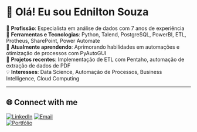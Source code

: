 # 👋 Olá! Eu sou Ednilton Souza
💼 **Profissão**: Especialista em análise de dados com 7 anos de experiência  
🔧 **Ferramentas e Tecnologias**: Python, Talend, PostgreSQL, PowerBI, ETL, Protheus, SharePoint, Power Automate  
🌱 **Atualmente aprendendo**: Aprimorando habilidades em automações e otimização de processos com PyAutoGUI  
🚀 **Projetos recentes**: Implementação de ETL com Pentaho, automação de extração de dados de PDF  
💡 **Interesses**: Data Science, Automação de Processos, Business Intelligence, Cloud Computing

---

## 🌐 **Connect with me**

[![LinkedIn](https://img.shields.io/badge/LinkedIn-0077B5?style=for-the-badge&logo=linkedin&logoColor=white)](https://www.linkedin.com/in/edniltonsouza/) 
[![Email](https://img.shields.io/badge/Email-D14836?style=for-the-badge&logo=gmail&logoColor=white)](mailto:contato@edniltonsouza.com.br)  
[![Portfólio](https://img.shields.io/badge/Portfólio-000?style=for-the-badge&logo=About.me&logoColor=white)](https://portfolio.edniltonsouza.com.br/)


